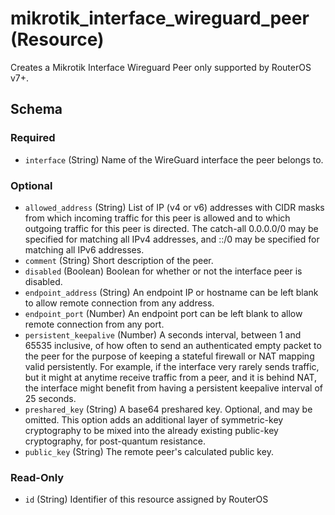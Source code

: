 # mikrotik_interface_wireguard_peer (Resource)
Creates a Mikrotik Interface Wireguard Peer only supported by RouterOS v7+.



<!-- schema generated by tfplugindocs -->
## Schema

### Required

- `interface` (String) Name of the WireGuard interface the peer belongs to.

### Optional

- `allowed_address` (String) List of IP (v4 or v6) addresses with CIDR masks from which incoming traffic for this peer is allowed and to which outgoing traffic for this peer is directed. The catch-all 0.0.0.0/0 may be specified for matching all IPv4 addresses, and ::/0 may be specified for matching all IPv6 addresses.
- `comment` (String) Short description of the peer.
- `disabled` (Boolean) Boolean for whether or not the interface peer is disabled.
- `endpoint_address` (String) An endpoint IP or hostname can be left blank to allow remote connection from any address.
- `endpoint_port` (Number) An endpoint port can be left blank to allow remote connection from any port.
- `persistent_keepalive` (Number) A seconds interval, between 1 and 65535 inclusive, of how often to send an authenticated empty packet to the peer for the purpose of keeping a stateful firewall or NAT mapping valid persistently. For example, if the interface very rarely sends traffic, but it might at anytime receive traffic from a peer, and it is behind NAT, the interface might benefit from having a persistent keepalive interval of 25 seconds.
- `preshared_key` (String) A base64 preshared key. Optional, and may be omitted. This option adds an additional layer of symmetric-key cryptography to be mixed into the already existing public-key cryptography, for post-quantum resistance.
- `public_key` (String) The remote peer's calculated public key.

### Read-Only

- `id` (String) Identifier of this resource assigned by RouterOS


